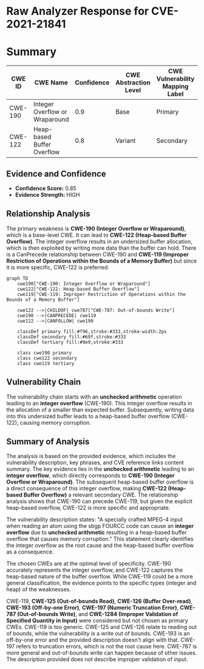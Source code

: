 # Raw Analyzer Response for CVE-2021-21841

# Summary
| CWE ID | CWE Name | Confidence | CWE Abstraction Level | CWE Vulnerability Mapping Label | CWE-Vulnerability Mapping Notes |
|---|---|---|---|---|---|
| CWE-190 | Integer Overflow or Wraparound | 0.9 | Base | Primary | Allowed |
| CWE-122 | Heap-based Buffer Overflow | 0.8 | Variant | Secondary | Allowed |

## Evidence and Confidence

*   **Confidence Score:** 0.85
*   **Evidence Strength:** HIGH

## Relationship Analysis
The primary weakness is **CWE-190 (Integer Overflow or Wraparound)**, which is a base-level CWE. It can lead to **CWE-122 (Heap-based Buffer Overflow)**. The integer overflow results in an undersized buffer allocation, which is then exploited by writing more data than the buffer can hold. There is a CanPrecede relationship between CWE-190 and **CWE-119 (Improper Restriction of Operations within the Bounds of a Memory Buffer)** but since it is more specific, CWE-122 is preferred.

```mermaid
graph TD
    cwe190["CWE-190: Integer Overflow or Wraparound"]
    cwe122["CWE-122: Heap-based Buffer Overflow"]
    cwe119["CWE-119: Improper Restriction of Operations within the Bounds of a Memory Buffer"]

    cwe122 -->|CHILDOF| cwe787["CWE-787: Out-of-bounds Write"]
    cwe190 -->|CANPRECEDE| cwe119
    cwe122 -->|CANFOLLOW| cwe190

    classDef primary fill:#f96,stroke:#333,stroke-width:2px
    classDef secondary fill:#69f,stroke:#333
    classDef tertiary fill:#9e9,stroke:#333

    class cwe190 primary
    class cwe122 secondary
    class cwe119 tertiary
```

## Vulnerability Chain
The vulnerability chain starts with an **unchecked arithmetic** operation leading to an **integer overflow** (CWE-190). This integer overflow results in the allocation of a smaller than expected buffer. Subsequently, writing data into this undersized buffer leads to a heap-based buffer overflow (CWE-122), causing memory corruption.

## Summary of Analysis
The analysis is based on the provided evidence, which includes the vulnerability description, key phrases, and CVE reference links content summary. The key evidence lies in the **unchecked arithmetic** leading to an **integer overflow**, which directly corresponds to **CWE-190 (Integer Overflow or Wraparound)**. The subsequent heap-based buffer overflow is a direct consequence of this integer overflow, making **CWE-122 (Heap-based Buffer Overflow)** a relevant secondary CWE. The relationship analysis shows that CWE-190 can precede CWE-119, but given the explicit heap-based overflow, CWE-122 is more specific and appropriate.

The vulnerability description states: "A specially crafted MPEG-4 input when reading an atom using the sbgp FOURCC code can cause an **integer overflow** due to **unchecked arithmetic** resulting in a heap-based buffer overflow that causes memory corruption." This statement clearly identifies the integer overflow as the root cause and the heap-based buffer overflow as a consequence.

The chosen CWEs are at the optimal level of specificity. CWE-190 accurately represents the integer overflow, and CWE-122 captures the heap-based nature of the buffer overflow. While CWE-119 could be a more general classification, the evidence points to the specific types (integer and heap) of the weaknesses.

CWE-119, **CWE-125 (Out-of-bounds Read)**, **CWE-126 (Buffer Over-read)**, **CWE-193 (Off-by-one Error)**, **CWE-197 (Numeric Truncation Error)**, **CWE-787 (Out-of-bounds Write)**, and **CWE-1284 (Improper Validation of Specified Quantity in Input)** were considered but not chosen as primary CWEs. CWE-119 is too generic. CWE-125 and CWE-126 relate to reading out of bounds, while the vulnerability is a write out of bounds. CWE-193 is an off-by-one error and the provided description doesn't align with that. CWE-197 refers to truncation errors, which is not the root cause here. CWE-787 is more general and out-of-bounds write can happen because of other issues. The description provided does not describe improper validation of input.